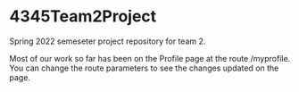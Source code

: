 # 4345Team2Project
Spring 2022 semeseter project repository for team 2.

Most of our work so far has been on the Profile page at the route /myprofile. You can change the route parameters to see the changes updated on the page.
